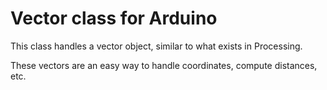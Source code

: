 # Vector class for Arduino

This class handles a vector object, similar to what exists in Processing.

These vectors are an easy way to handle coordinates, compute distances, etc.